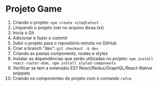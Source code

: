 # Projeto Game

1. Criando o projeto: ```npm create vite@latest .```
2. Limpando o projeto (ver no arquivo dicas.txt)
3. Inicia o Git
4. Adicionar e fazer o commit
5. Subir o projeto para o repositório remoto no GitHub
6. Criar a branch "dev": ```git checkout -b dev```
7. Criando as pastas components, routes e styles
8. Instalar as dependências que serão utilizadas no projeto:
```npm install react-router-dom; npm install styled-components```
9. Verificar se tem a extensãio ES7 React/Redux/GraphQL/React-Native snippets
10. Criando os componentes do projeto com o comando ```rafce```